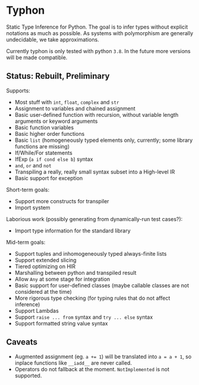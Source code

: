 # Typhon
Static Type Inference for Python.
The goal is to infer types without explicit notations as much as possible.
As systems with polymorphism are generally undecidable, we take approximations.

Currently typhon is only tested with python `3.8`.
In the future more versions will be made compatible.

## Status: Rebuilt, Preliminary
Supports:
- Most stuff with `int`, `float`, `complex` and `str`
- Assignment to variables and chained assignment
- Basic user-defined function with recursion, without variable length arguments or keyword arguments
- Basic function variables
- Basic higher order functions
- Basic `list` (homogeneously typed elements only, currently; some library functions are missing)
- If/While/For statements
- IfExp (`a if cond else b`) syntax
- `and`, `or` and `not`
- Transpiling a really, really small syntax subset into a High-level IR
- Basic support for exception

Short-term goals:
- Support more constructs for transpiler
- Import system

Laborious work (possibly generating from dynamically-run test cases?):
- Import type information for the standard library

Mid-term goals:
- Support tuples and inhomogeneously typed always-finite lists
- Support extended slicing
- Tiered optimizing on HIR
- Marshalling between python and transpiled result
- Allow `Any` at some stage for integration
- Basic support for user-defined classes (maybe callable classes are not considered at the time)
- More rigorous type checking (for typing rules that do not affect inference)
- Support Lambdas
- Support `raise ... from` syntax and `try ... else` syntax
- Support formatted string value syntax

## Caveats
- Augmented assignment (eg. `a += 1`) will be translated into `a = a + 1`, so inplace functions like `__iadd__` are never called.
- Operators do not fallback at the moment. `NotImplemented` is not supported.
